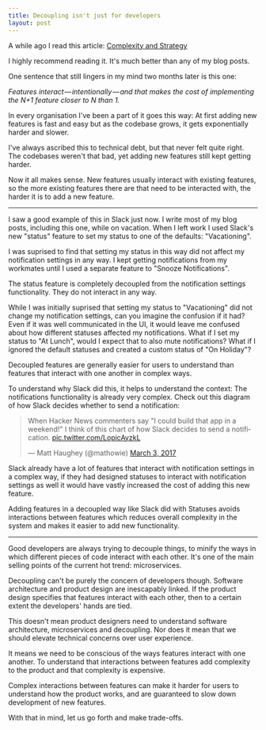 ```yaml
---
title: Decoupling isn't just for developers
layout: post
---
```


A while ago I read this article: [Complexity and Strategy](https://hackernoon.com/complexity-and-strategy-325cd7f59a92)

I highly recommend reading it. It's much better than any of my blog posts.

One sentence that still lingers in my mind two months later is this one:

<div class="blockquote">
<em>Features interact — intentionally — and that makes the cost of implementing the N+1 feature closer to N than 1.</em>
</div>

In every organisation I've been a part of it goes this way: At first adding new features is fast and easy but as the codebase grows, it gets exponentially harder and slower.

I've always ascribed this to technical debt, but that never felt quite right. The codebases weren't that bad, yet adding new features still kept getting harder.

Now it all makes sense. New features usually interact with existing features, so the more existing features there are that need to be interacted with, the harder it is to add a new feature.

*****

I saw a good example of this in Slack just now. I write most of my blog posts, including this one, while on vacation. When I left work I used Slack's new "status" feature to set my status to one of the defaults: "Vacationing".

I was suprised to find that setting my status in this way did not affect my notification settings in any way. I kept getting notifications from my workmates until I used a separate feature to "Snooze Notifications".

The status feature is completely decoupled from the notification settings functionality. They do not interact in any way.

While I was initially suprised that setting my status to "Vacationing" did not change my notification settings, can you imagine the confusion if it had? Even if it was well communicated in the UI, it would leave me confused about how different statuses affected my notifications. What if I set my status to "At Lunch", would I expect that to also mute notifications? What if I ignored the default statuses and created a custom status of "On Holiday"?

Decoupled features are generally easier for users to understand than features that interact with one another in complex ways.

To understand why Slack did this, it helps to understand the context: The notifications functionality is already very complex. Check out this diagram of how Slack decides whether to send a notification:

<blockquote class="twitter-tweet" data-lang="en"><p lang="en" dir="ltr">When Hacker News commenters say &quot;I could build that app in a weekend!&quot; I think of this chart of how Slack decides to send a notification. <a href="https://t.co/LopicAyzkL">pic.twitter.com/LopicAyzkL</a></p>&mdash; Matt Haughey (@mathowie) <a href="https://twitter.com/mathowie/status/837735473745289218">March 3, 2017</a></blockquote>
<script async src="//platform.twitter.com/widgets.js" charset="utf-8"></script>

Slack already have a lot of features that interact with notification settings in a complex way, if they had designed statuses to interact with notification settings as well it would have vastly increased the cost of adding this new feature.

Adding features in a decoupled way like Slack did with Statuses avoids interactions between features which reduces overall complexity in the system and makes it easier to add new functionality.

*****

Good developers are always trying to decouple things, to minify the ways in which different pieces of code interact with each other. It's one of the main selling points of the current hot trend: microservices.

Decoupling can't be purely the concern of developers though. Software architecture and product design are inescapably linked. If the product design specifies that features interact with each other, then to a certain extent the developers' hands are tied.

This doesn't mean product designers need to understand software architecture, microservices and decoupling. Nor does it mean that we should elevate technical concerns over user experience.

It means we need to be conscious of the ways features interact with one another. To understand that interactions between features add complexity to the product and that complexity is expensive.

Complex interactions between features can make it harder for users to understand how the product works, and are guaranteed to slow down development of new features.

With that in mind, let us go forth and make trade-offs.

